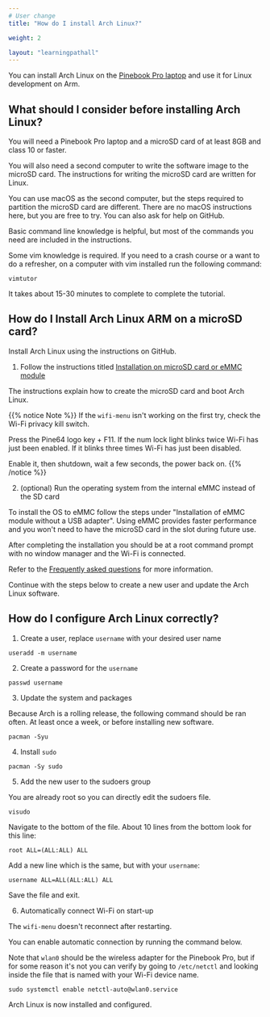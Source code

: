 ```yaml
---
# User change
title: "How do I install Arch Linux?"

weight: 2

layout: "learningpathall"
---
```


You can install Arch Linux on the [Pinebook Pro laptop](https://pine64.org/devices/pinebook_pro/) and use it for Linux development on Arm. 

## What should I consider before installing Arch Linux?

You will need a Pinebook Pro laptop and a microSD card of at least 8GB and class 10 or faster. 

You will also need a second computer to write the software image to the microSD card. The instructions for writing the microSD card are written for Linux. 

You can use macOS as the second computer, but the steps required to partition the microSD card are different. There are no macOS instructions here, but you are free to try. You can also ask for help on GitHub. 

Basic command line knowledge is helpful, but most of the commands you need are included in the instructions.

Some vim knowledge is required. If you need to a crash course or a want to do a refresher, on a computer with vim installed run the following command: 

```console
vimtutor
```
It takes about 15-30 minutes to complete to complete the tutorial. 

## How do I Install Arch Linux ARM on a microSD card?

Install Arch Linux using the instructions on GitHub. 

1. Follow the instructions titled [Installation on microSD card or eMMC module](https://github.com/SvenKiljan/archlinuxarm-pbp/blob/main/INSTALL.md)

The instructions explain how to create the microSD card and boot Arch Linux. 

{{% notice Note %}}
If the `wifi-menu` isn't working on the first try, check the Wi-Fi privacy kill switch. 

Press the Pine64 logo key + F11. If the num lock light blinks twice Wi-Fi has just been enabled. If it blinks three times Wi-Fi has just been disabled. 

Enable it, then shutdown, wait a few seconds, the power back on.
{{% /notice %}}

2. (optional) Run the operating system from the internal eMMC instead of the SD card

To install the OS to eMMC follow the steps under "Installation of eMMC module without a USB adapter". Using eMMC provides faster performance and you won't need to have the microSD card in the slot during future use. 

After completing the installation you should be at a root command prompt with no window manager and the Wi-Fi is connected. 

Refer to the [Frequently asked questions](https://github.com/SvenKiljan/archlinuxarm-pbp/blob/main/FAQ.md) for more information. 

Continue with the steps below to create a new user and update the Arch Linux software. 

## How do I configure Arch Linux correctly? 

1. Create a user, replace `username` with your desired user name

```console
useradd -m username
```

2. Create a password for the `username`

```console
passwd username
```

3. Update the system and packages

Because Arch is a rolling release, the following command should be ran often. At least once a week, or before installing new software.

```console
pacman -Syu
```

4. Install `sudo`

```console
pacman -Sy sudo
```

5. Add the new user to the sudoers group

You are already root so you can directly edit the sudoers file.

```console
visudo
```
    
Navigate to the bottom of the file. About 10 lines from the bottom look for this line:

```output
root ALL=(ALL:ALL) ALL 
```

Add a new line which is the same, but with your `username`:

```console
username ALL=ALL(ALL:ALL) ALL
```

Save the file and exit. 

6. Automatically connect Wi-Fi on start-up

The `wifi-menu` doesn't reconnect after restarting. 

You can enable automatic connection by running the command below.

Note that `wlan0` should be the wireless adapter for the Pinebook Pro, but if for some reason it's not you can verify by going to `/etc/netctl` and looking inside the file that is named with your Wi-Fi device name. 

```console
sudo systemctl enable netctl-auto@wlan0.service
```

Arch Linux is now installed and configured.
